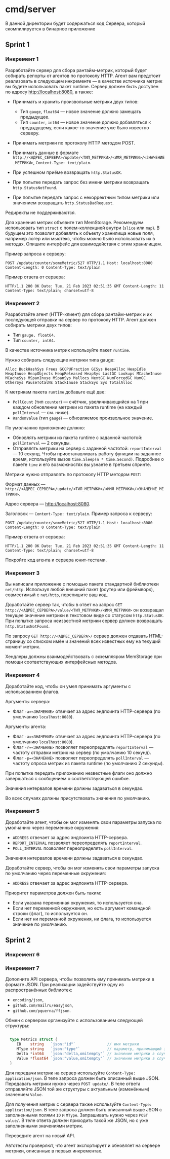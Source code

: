 # cmd/server

В данной директории будет содержаться код Сервера, который скомпилируется в бинарное приложение

## Sprint 1

### Инкремент 1

Разработайте сервер для сбора рантайм-метрик, который будет собирать репорты от агентов по протоколу HTTP. Агент вам предстоит реализовать в следующем инкременте — в качестве источника метрик вы будете использовать пакет runtime.
Сервер должен быть доступен по адресу <http://localhost:8080>, а также:

- Принимать и хранить произвольные метрики двух типов:

  - Тип `gauge`, `float64` — новое значение должно замещать предыдущее.
  - Тип `counter`, `int64` — новое значение должно добавляться к предыдущему, если какое-то значение уже было известно серверу.
- Принимать метрики по протоколу HTTP методом POST.
- Принимать данные в формате `http://<АДРЕС_СЕРВЕРА>/update/<ТИП_МЕТРИКИ>/<ИМЯ_МЕТРИКИ>/<ЗНАЧЕНИЕ_МЕТРИКИ>`, `Content-Type: text/plain`.
- При успешном приёме возвращать `http.StatusOK`.
- При попытке передать запрос без имени метрики возвращать `http.StatusNotFound`.
- При попытке передать запрос с некорректным типом метрики или значением возвращать `http.StatusBadRequest`.

Редиректы не поддерживаются.

Для хранения метрик объявите тип MemStorage. Рекомендуем использовать тип `struct` с полем-коллекцией внутри (`slice` или `map`). В будущем это позволит добавлять к объекту хранилища новые поля, например логер или мьютекс, чтобы можно было использовать их в методах. Опишите интерфейс для взаимодействия с этим хранилищем.

Пример запроса к серверу:

`POST /update/counter/someMetric/527 HTTP/1.1
Host: localhost:8080
Content-Length: 0
Content-Type: text/plain`

Пример ответа от сервера:

`HTTP/1.1 200 OK
Date: Tue, 21 Feb 2023 02:51:35 GMT
Content-Length: 11
Content-Type: text/plain; charset=utf-8`

### Инкремент 2

Разработайте агент (HTTP-клиент) для сбора рантайм-метрик и их последующей отправки на сервер по протоколу HTTP.
Агент должен собирать метрики двух типов:

- Тип `gauge, float64`.
- Тип `counter, int64`.

В качестве источника метрик используйте пакет `runtime`.

Нужно собирать следующие метрики типа gauge:

`Alloc
BuckHashSys
Frees
GCCPUFraction
GCSys
HeapAlloc
HeapIdle
HeapInuse
HeapObjects
HeapReleased
HeapSys
LastGC
Lookups
MCacheInuse
MCacheSys
MSpanInuse
MSpanSys
Mallocs
NextGC
NumForcedGC
NumGC
OtherSys
PauseTotalNs
StackInuse
StackSys
Sys
TotalAlloc`

К метрикам пакета `runtime` добавьте ещё две:

- `PollCount` (тип `counter`) — счётчик, увеличивающийся на 1 при каждом обновлении метрики из пакета runtime (на каждый `pollInterval` — см. ниже).
- `RandomValue` (тип `gauge`) — обновляемое произвольное значение.

По умолчанию приложение должно:

- Обновлять метрики из пакета runtime с заданной частотой: `pollInterval` — 2 секунды.
- Отправлять метрики на сервер с заданной частотой: `reportInterval` — 10 секунд.
Чтобы приостанавливать работу функции на заданное время, используйте вызов `time.Sleep(n * time.Second)`. Подробнее о пакете `time` и его возможностях вы узнаете в третьем спринте.

Метрики нужно отправлять по протоколу HTTP методом `POST`:

Формат данных — `http://<АДРЕС_СЕРВЕРА>/update/<ТИП_МЕТРИКИ>/<ИМЯ_МЕТРИКИ>/<ЗНАЧЕНИЕ_МЕТРИКИ>`.

Адрес сервера — <http://localhost:8080>.

Заголовок — `Content-Type: text/plain`.
Пример запроса к серверу:

`POST /update/counter/someMetric/527 HTTP/1.1
Host: localhost:8080
Content-Length: 0
Content-Type: text/plain`

Пример ответа от сервера:

`HTTP/1.1 200 OK
Date: Tue, 21 Feb 2023 02:51:35 GMT
Content-Length: 11
Content-Type: text/plain; charset=utf-8`

Покройте код агента и сервера юнит-тестами.

### Инкремент 3

Вы написали приложение с помощью пакета стандартной библиотеки `net/http`. Используя любой внешний пакет (роутер или фреймворк), совместимый с `net/http`, перепишите ваш код.

Доработайте сервер так, чтобы в ответ на запрос `GET http://<АДРЕС_СЕРВЕРА>/value/<ТИП_МЕТРИКИ>/<ИМЯ_МЕТРИКИ>` он возвращал текущее значение метрики в текстовом виде со статусом `http.StatusOK`.
При попытке запроса неизвестной метрики сервер должен возвращать `http.StatusNotFound`.

По запросу `GET http://<АДРЕС_СЕРВЕРА>/` сервер должен отдавать HTML-страницу со списком имён и значений всех известных ему на текущий момент метрик.

Хендлеры должны взаимодействовать с экземпляром MemStorage при помощи соответствующих интерфейсных методов.

### Инкремент 4

Доработайте код, чтобы он умел принимать аргументы с использованием флагов.

Аргументы сервера:

- Флаг `-a=<ЗНАЧЕНИЕ>` отвечает за адрес эндпоинта HTTP-сервера (по умолчанию `localhost:8080`).

Аргументы агента:

- Флаг `-a=<ЗНАЧЕНИЕ>` отвечает за адрес эндпоинта HTTP-сервера (по умолчанию `localhost:8080`).
- Флаг `-r=<ЗНАЧЕНИЕ>` позволяет переопределять `reportInterval` — частоту отправки метрик на сервер (по умолчанию 10 секунд).
- Флаг `-p=<ЗНАЧЕНИЕ>` позволяет переопределять `pollInterval` — частоту опроса метрик из пакета runtime (по умолчанию 2 секунды).

При попытке передать приложению незвестные флаги оно должно завершаться с сообщением о соответствующей ошибке.

Значения интервалов времени должны задаваться в секундах.

Во всех случаях должны присутствовать значения по умолчанию.

### Инкремент 5

Доработайте агент, чтобы он мог изменять свои параметры запуска по умолчанию через переменные окружения:

- `ADDRESS` отвечает за адрес эндпоинта HTTP-сервера.
- `REPORT_INTERVAL` позволяет переопределять `reportInterval`.
- `POLL_INTERVAL` позволяет переопределять `pollInterval`.

Значения интервалов времени должны задаваться в секундах.

Доработайте сервер, чтобы он мог изменять свои параметры запуска по умолчанию через переменные окружения:

- `ADDRESS` отвечает за адрес эндпоинта HTTP-сервера.

Приоритет параметров должен быть таким:

- Если указана переменная окружения, то используется она.
- Если нет переменной окружения, но есть аргумент командной строки (флаг), то используется он.
- Если нет ни переменной окружения, ни флага, то используется значение по умолчанию.

## Sprint 2

### Инкремент 6

### Инкремент 7

Дополните API сервера, чтобы позволить ему принимать метрики в формате JSON.
При реализации задействуйте одну из распространённых библиотек:

- `encoding/json`,
- `github.com/mailru/easyjson`,
- `github.com/pquerna/ffjson`.

Обмен с сервером организуйте с использованием следующей структуры:

```go

  type Metrics struct {
     ID    string   `json:"id"`              // имя метрики
     MType string   `json:"type"`            // параметр, принимающий значение gauge или counter
     Delta *int64   `json:"delta,omitempty"` // значение метрики в случае передачи counter
     Value *float64 `json:"value,omitempty"` // значение метрики в случае передачи gauge
  }
```

Для передачи метрик на сервер используйте `Content-Type: application/json`. В теле запроса должен быть описанный выше JSON. Передавать метрики нужно через `POST update/`. В теле ответа отправляйте JSON той же структуры с актуальным (изменённым) значением `Value`.

Для получения метрик с сервера также используйте `Content-Type: application/json`. В теле запроса должен быть описанный выше JSON с заполненными полями `ID` и `MType`. Запрашивать нужно через `POST value/`. В теле ответа должен приходить такой же JSON, но с уже заполненными значениями метрик.

Переведите агент на новый API.

Автотесты проверяют, что агент экспортирует и обновляет на сервере метрики, описанные в первых инкрементах.
